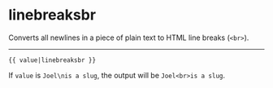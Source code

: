# linebreaksbr

Converts all newlines in a piece of plain text to HTML line breaks (`<br>`).

---

```htmldjango
{{ value|linebreaksbr }}
```

If `value` is `Joel\nis a slug`, the output will be `Joel<br>is a slug`.
